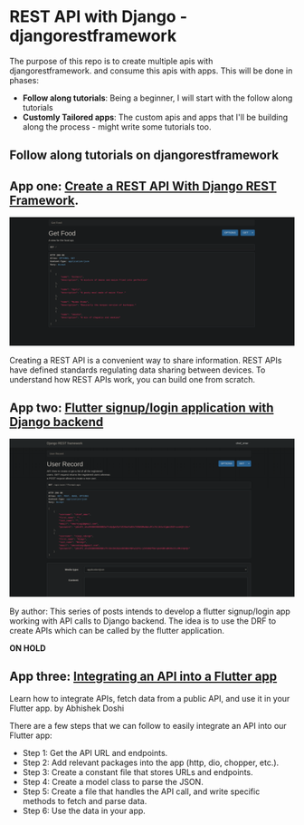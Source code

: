# REST API with Django - djangorestframework

<p>
The purpose of this repo is to create multiple apis with djangorestframework.
and consume this apis with apps. This will be done in phases:
</p>

* <b>Follow along tutorials</b>: Being a beginner, I will start with the follow along tutorials
* <b>Customly Tailored apps</b>: The custom apis and apps that I'll be building along the process - might write some tutorials too.

## Follow along tutorials on djangorestframework

## App one: [Create a REST API With Django REST Framework](https://www.makeuseof.com/django-rest-api-create/).
![image](/images/appone.png)
<p>Creating a REST API is a convenient way to share information. REST APIs have defined standards regulating data sharing between devices. To understand how REST APIs work, you can build one from scratch.</p>

## App two: [Flutter signup/login application with Django backend](https://dev.to/amartyadev/flutter-app-authentication-with-django-backend-1-21cp)
![image](/images/apptwo.png)
<p>By author: This series of posts intends to develop a flutter signup/login app working with API calls to Django backend. The idea is to use the DRF to create APIs which can be called by the flutter application. </p>
<p><b>ON HOLD</b></p>

## App three: [Integrating an API into a Flutter app](https://blog.codemagic.io/rest-api-in-flutter/)
<p>Learn how to integrate APIs, fetch data from a public API, and use it in your Flutter app. by Abhishek Doshi </p>
<p>There are a few steps that we can follow to easily integrate an API into our Flutter app:</p>

* Step 1: Get the API URL and endpoints.
* Step 2: Add relevant packages into the app (http, dio, chopper, etc.).
* Step 3: Create a constant file that stores URLs and endpoints.
* Step 4: Create a model class to parse the JSON.
* Step 5: Create a file that handles the API call, and write specific methods to fetch and parse data.
* Step 6: Use the data in your app.